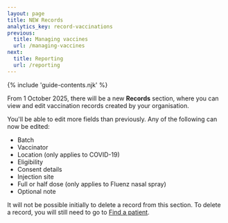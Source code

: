 ```yaml
---
layout: page
title: NEW Records
analytics_key: record-vaccinations
previous:
  title: Managing vaccines
  url: /managing-vaccines
next:
  title: Reporting
  url: /reporting
---
```


{% include 'guide-contents.njk' %}

From 1 October 2025, there will be a new **Records** section, where you can view and edit vaccination records created by your organisation.  

You'll be able to edit more fields than previously. Any of the following can now be edited:   

* Batch
* Vaccinator
* Location (only applies to COVID-19)
* Eligibility
* Consent details
* Injection site
* Full or half dose (only applies to Fluenz nasal spray)
* Optional note 

It will not be possible initially to delete a record from this section. To delete a record, you will still need to go to [Find a patient](https://guide.ravs.england.nhs.uk/finding-a-patient/). 
